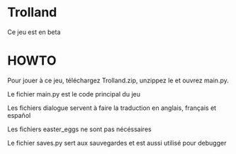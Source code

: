 # Trolland
Ce jeu est en beta

# HOWTO
Pour jouer à ce jeu, téléchargez Trolland.zip, unzippez le et ouvrez main.py.

Le fichier main.py est le code principal du jeu

Les fichiers dialogue servent à faire la traduction en anglais, français et español

Les fichiers easter_eggs ne sont pas nécéssaires

Le fichier saves.py sert aux sauvegardes et est aussi utilisé pour debugger
